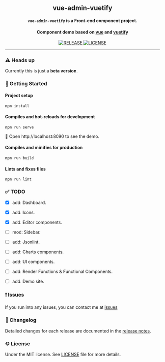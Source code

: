 <!-- ## vue-admin-vuetify -->
<h2 align="center">vue-admin-vuetify</h2>
<p>
  <h4 align="center"><code>vue-admin-vuetify</code> is a Front-end component project.</h4>
  <h4 align="center">Component demo based on <a href="https://github.com/vuejs/vue">vue</a> and <a href="https://github.com/vuetifyjs/vuetify">vuetify</a></h4>
</p>

<p align="center">
  <a href="https://github.com/vasttian/vue-admin-vuetify/releases">
    <img src="https://img.shields.io/github/release/vasttian/vue-admin-vuetify/all.svg" alt="RELEASE">
  </a>
  <a href="https://github.com/vasttian/vue-admin-vuetify/blob/master/LICENSE">
    <img src="https://img.shields.io/github/license/mashape/apistatus.svg" alt="LICENSE">
  </a>
</p>

---

### :warning: Heads up

Currently this is just a **beta version**.

### :rocket: Getting Started
#### Project setup
```
npm install
```

#### Compiles and hot-reloads for development
```
npm run serve
```
:tada: Open http://localhost:8090 to see the demo.

#### Compiles and minifies for production
```
npm run build
```

#### Lints and fixes files
```
npm run lint
```

### :white_check_mark: TODO
- [x] add: Dashboard.
- [x] add: Icons.
- [x] add: Editor components.
- [ ] mod: Sidebar.
- [ ] add: Jsonlint.
- [ ] add: Charts components.
- [ ] add: UI components.
- [ ] add: Render Functions & Functional Components.
- [ ] add: Demo site.


### :exclamation: Issues

If you run into any issues, you can contact me at [issues](https://github.com/vasttian/vue-admin-vuetify/issues)

### :memo: Changelog

Detailed changes for each release are documented in the [release notes](https://github.com/vasttian/vue-admin-vuetify/releases).

### :copyright: License

Under the MIT license. See [LICENSE](http://opensource.org/licenses/MIT) file for more details.

